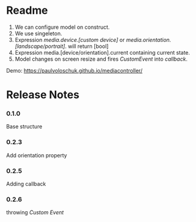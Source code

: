 # Readme

1. We can configure model on construct.
2. We use singeleton.
3. Expression _media.device.[custom device]_ or _media.orientation.[landscape/portrait]_. will return [bool]
4. Expression media.[device/orientation].current containing current state.
5. Model changes on screen resize and fires _CustomEvent_ into _callback_.

Demo: https://paulvoloschuk.github.io/mediacontroller/

# Release Notes

### 0.1.0
Base structure

### 0.2.3
Add orientation property

### 0.2.5
Adding callback

### 0.2.6
throwing _Custom Event_
